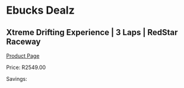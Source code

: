 
# Ebucks Dealz
## Xtreme Drifting Experience | 3 Laps | RedStar Raceway
[Product Page](https://www.ebucks.com/web/shop/productSelected.do?prodId=350204149&catId=322194323)

Price: R2549.00

Savings: 


	